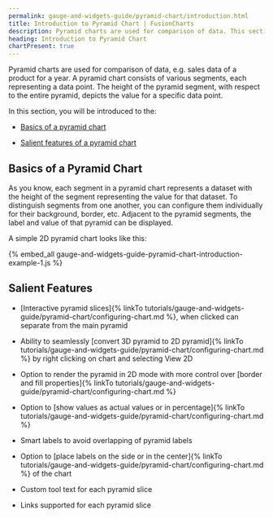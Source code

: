 ```yaml
---
permalink: gauge-and-widgets-guide/pyramid-chart/introduction.html
title: Introduction to Pyramid Chart | FusionCharts
description: Pyramid charts are used for comparison of data. This section indroduces some basics of pyramid chart with some of its silent features
heading: Introduction to Pyramid Chart
chartPresent: true
---
```


Pyramid charts are used for comparison of data, e.g. sales data of a product for a year. A pyramid chart consists of various segments, each representing a data point. The height of the pyramid segment, with respect to the entire pyramid, depicts the value for a specific data point.

In this section, you will be introduced to the:

* <a href="/gauge-and-widgets-guide/pyramid-chart/introduction#basics-of-a-pyramid-chart" class="smoth-scroll">Basics of a pyramid chart</a>

* <a href="/gauge-and-widgets-guide/pyramid-chart/introduction#salient-features" class="smoth-scroll">Salient features of a pyramid chart</a>

## Basics of a Pyramid Chart

As you know, each segment in a pyramid chart represents a dataset with the height of the segment representing the value for that dataset. To distinguish segments from one another, you can configure them individually for their background, border, etc. Adjacent to the pyramid segments, the label and value of that pyramid can be displayed.

A simple 2D pyramid chart looks like this:

{% embed_all gauge-and-widgets-guide-pyramid-chart-introduction-example-1.js %}

## Salient Features

* [Interactive pyramid slices]{% linkTo tutorials/gauge-and-widgets-guide/pyramid-chart/configuring-chart.md %}, when clicked can separate from the main pyramid

* Ability to seamlessly [convert 3D pyramid to 2D pyramid]{% linkTo tutorials/gauge-and-widgets-guide/pyramid-chart/configuring-chart.md %} by right clicking on chart and selecting View 2D

* Option to render the pyramid in 2D mode with more control over [border and fill properties]{% linkTo tutorials/gauge-and-widgets-guide/pyramid-chart/configuring-chart.md %}

* Option to [show values as actual values or in percentage]{% linkTo tutorials/gauge-and-widgets-guide/pyramid-chart/configuring-chart.md %}

* Smart labels to avoid overlapping of pyramid labels

* Option to [place labels on the side or in the center]{% linkTo tutorials/gauge-and-widgets-guide/pyramid-chart/configuring-chart.md %} of the chart

* Custom tool text for each pyramid slice

* Links supported for each pyramid slice